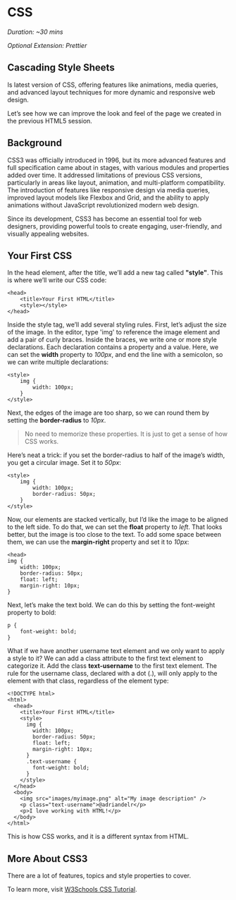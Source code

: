 # CSS

_Duration: ~30 mins_

_Optional Extension: Prettier_

## Cascading Style Sheets

Is latest version of CSS, offering features like animations, media queries, and advanced layout techniques for more dynamic and responsive web design.

Let’s see how we can improve the look and feel of the page we created in the previous HTML5 session.

## Background

CSS3 was officially introduced in 1996, but its more advanced features and full specification came about in stages, with various modules and properties added over time. It addressed limitations of previous CSS versions, particularly in areas like layout, animation, and multi-platform compatibility. The introduction of features like responsive design via media queries, improved layout models like Flexbox and Grid, and the ability to apply animations without JavaScript revolutionized modern web design.

Since its development, CSS3 has become an essential tool for web designers, providing powerful tools to create engaging, user-friendly, and visually appealing websites.

## Your First CSS

In the head element, after the title, we’ll add a new tag called **"style"**. This is where we’ll write our CSS code:

```
<head>
    <title>Your First HTML</title>
    <style></style>
</head>
```

Inside the style tag, we’ll add several styling rules. First, let’s adjust the size of the image. In the editor, type 'img' to reference the image element and add a pair of curly braces. Inside the braces, we write one or more style declarations. Each declaration contains a property and a value. Here, we can set the **width** property to _100px_, and end the line with a semicolon, so we can write multiple declarations:

```
<style>
    img {
        width: 100px;
    }
</style>
```

Next, the edges of the image are too sharp, so we can round them by setting the **border-radius** to _10px_.

> No need to memorize these properties. It is just to get a sense of how CSS works.

Here’s neat a trick: if you set the border-radius to half of the image’s width, you get a circular image. Set it to _50px_:

```
<style>
    img {
        width: 100px;
        border-radius: 50px;
    }
</style>
```

Now, our elements are stacked vertically, but I’d like the image to be aligned to the left side. To do that, we can set the **float** property to _left_. That looks better, but the image is too close to the text. To add some space between them, we can use the **margin-right** property and set it to _10px_:

```
<head>
img {
    width: 100px;
    border-radius: 50px;
    float: left;
    margin-right: 10px;
}
```

Next, let’s make the text bold. We can do this by setting the font-weight property to bold:

```
p {
    font-weight: bold;
}
```

What if we have another username text element and we only want to apply a style to it? We can add a class attribute to the first text element to categorize it. Add the class **text-username** to the first text element. The rule for the username class, declared with a dot (.), will only apply to the element with that class, regardless of the element type:

```
<!DOCTYPE html>
<html>
  <head>
    <title>Your First HTML</title>
    <style>
      img {
        width: 100px;
        border-radius: 50px;
        float: left;
        margin-right: 10px;
      }
      .text-username {
        font-weight: bold;
      }
    </style>
  </head>
  <body>
    <img src="images/myimage.png" alt="My image description" />
    <p class="text-username">@adriandelr</p>
    <p>I love working with HTML!</p>
  </body>
</html>
```

This is how CSS works, and it is a different syntax from HTML.

## More About CSS3

There are a lot of features, topics and style properties to cover.

To learn more, visit [W3Schools CSS Tutorial](hhttps://www.w3schools.com/css/).
